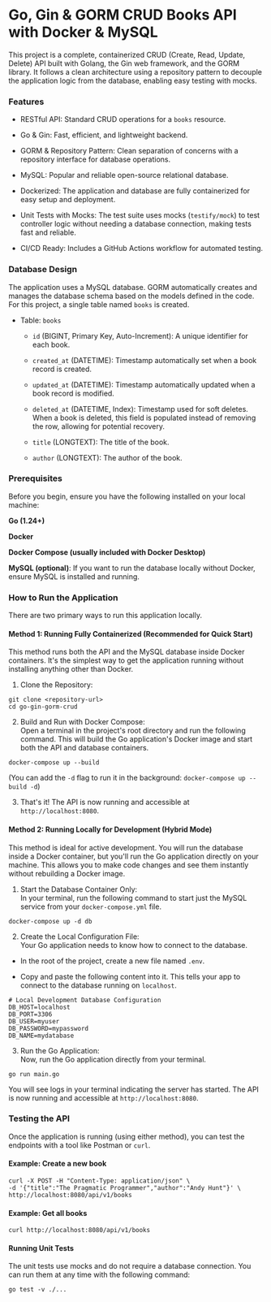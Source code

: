 # Go, Gin & GORM CRUD Books API with Docker & MySQL

This project is a complete, containerized CRUD (Create, Read, Update, Delete) API built with Golang, the Gin web framework, and the GORM library. It follows a clean architecture using a repository pattern to decouple the application logic from the database, enabling easy testing with mocks.

### Features

* RESTful API: Standard CRUD operations for a `books` resource.

* Go & Gin: Fast, efficient, and lightweight backend.

* GORM & Repository Pattern: Clean separation of concerns with a repository interface for database operations.

* MySQL: Popular and reliable open-source relational database.

* Dockerized: The application and database are fully containerized for easy setup and deployment.

* Unit Tests with Mocks: The test suite uses mocks (`testify/mock`) to test controller logic without needing a database connection, making tests fast and reliable.

* CI/CD Ready: Includes a GitHub Actions workflow for automated testing.

### Database Design

The application uses a MySQL database. GORM automatically creates and manages the database schema based on the models defined in the code. For this project, a single table named `books` is created.

* Table: `books`

  * `id` (BIGINT, Primary Key, Auto-Increment): A unique identifier for each book.

  * `created_at` (DATETIME): Timestamp automatically set when a book record is created.

  * `updated_at` (DATETIME): Timestamp automatically updated when a book record is modified.

  * `deleted_at` (DATETIME, Index): Timestamp used for soft deletes. When a book is deleted, this field is populated instead of removing the row, allowing for potential recovery.

  * `title` (LONGTEXT): The title of the book.

  * `author` (LONGTEXT): The author of the book.

### Prerequisites

Before you begin, ensure you have the following installed on your local machine:

**Go (1.24+)**

**Docker**

**Docker Compose (usually included with Docker Desktop)**

**MySQL (optional)**: If you want to run the database locally without Docker, ensure MySQL is installed and running.

### How to Run the Application

There are two primary ways to run this application locally.

#### Method 1: Running Fully Containerized (Recommended for Quick Start)

This method runs both the API and the MySQL database inside Docker containers. It's the simplest way to get the application running without installing anything other than Docker.

1. Clone the Repository:

```
git clone <repository-url>
cd go-gin-gorm-crud
```

2. Build and Run with Docker Compose:<br/>
Open a terminal in the project's root directory and run the following command. This will build the Go application's Docker image and start both the API and database containers.

```
docker-compose up --build
```

(You can add the ```-d``` flag to run it in the background: ```docker-compose up --build -d```)

3. That's it! The API is now running and accessible at ```http://localhost:8080```.

#### Method 2: Running Locally for Development (Hybrid Mode)

This method is ideal for active development. You will run the database inside a Docker container, but you'll run the Go application directly on your machine. This allows you to make code changes and see them instantly without rebuilding a Docker image.

1. Start the Database Container Only:<br/>
In your terminal, run the following command to start just the MySQL service from your `docker-compose.yml` file.

```
docker-compose up -d db
```

2. Create the Local Configuration File:<br/>
Your Go application needs to know how to connect to the database.

* In the root of the project, create a new file named ```.env```.

* Copy and paste the following content into it. This tells your app to connect to the database running on ```localhost```.

```
# Local Development Database Configuration
DB_HOST=localhost
DB_PORT=3306
DB_USER=myuser
DB_PASSWORD=mypassword
DB_NAME=mydatabase
```

3. Run the Go Application:<br/>
Now, run the Go application directly from your terminal.

```
go run main.go
```

You will see logs in your terminal indicating the server has started. The API is now running and accessible at `http://localhost:8080`.

### Testing the API

Once the application is running (using either method), you can test the endpoints with a tool like Postman or `curl`.

#### Example: Create a new book
```
curl -X POST -H "Content-Type: application/json" \
-d '{"title":"The Pragmatic Programmer","author":"Andy Hunt"}' \
http://localhost:8080/api/v1/books
```
#### Example: Get all books

```
curl http://localhost:8080/api/v1/books
```

#### Running Unit Tests

The unit tests use mocks and do not require a database connection. You can run them at any time with the following command:

```
go test -v ./...
```
